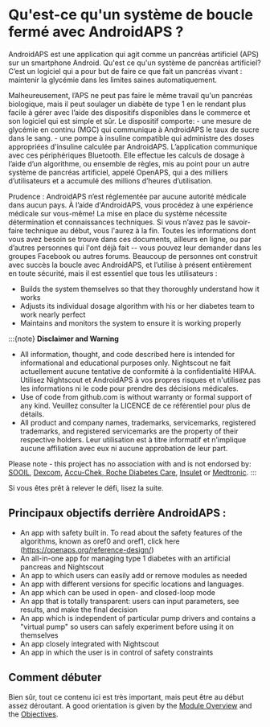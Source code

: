 # Qu'est-ce qu'un système de boucle fermé avec AndroidAPS ?

AndroidAPS est une application qui agit comme un pancréas artificiel (APS) sur un smartphone Android. Qu'est ce qu'un système de pancréas artificiel? C’est un logiciel qui a pour but de faire ce que fait un pancréas vivant : maintenir la glycémie dans les limites saines automatiquement.

Malheureusement, l’APS ne peut pas faire le même travail qu'un pancréas biologique, mais il peut soulager un diabète de type 1 en le rendant plus facile à gérer avec l’aide des dispositifs disponibles dans le commerce et son logiciel qui est simple et sûr. Le dispositif comporte: - une mesure de glycémie en continu (MGC) qui communique à AndroidAPS le taux de sucre dans le sang. - une pompe à insuline compatible qui administre des doses appropriées d'insuline calculée par AndroidAPS. L’application communique avec ces périphériques Bluetooth. Elle effectue les calculs de dosage à l’aide d’un algorithme, ou ensemble de règles, mis au point pour un autre système de pancréas artificiel, appelé OpenAPS, qui a des milliers d’utilisateurs et a accumulé des millions d’heures d’utilisation.

Prudence : AndroidAPS n’est réglementée par aucune autorité médicale dans aucun pays. À l’aide d'AndroidAPS, vous procédez à une expérience médicale sur vous-même! La mise en place du système nécessite détermination et connaissances techniques. Si vous n’avez pas le savoir-faire technique au début, vous l'aurez à la fin. Toutes les informations dont vous avez besoin se trouve dans ces documents, ailleurs en ligne, ou par d’autres personnes qui l'ont déjà fait -- vous pouvez leur demander dans les groupes Facebook ou autres forums. Beaucoup de personnes ont construit avec succès la boucle avec AndroidAPS, et l’utilise à présent entièrement en toute sécurité, mais il est essentiel que tous les utilisateurs :

- Builds the system themselves so that they thoroughly understand how it works
- Adjusts its individual dosage algorithm with his or her diabetes team to work nearly perfect
- Maintains and monitors the system to ensure it is working properly

:::{note}
**Disclaimer and Warning**

- All information, thought, and code described here is intended for informational and educational purposes only. Nightscout ne fait actuellement aucune tentative de conformité à la confidentialité HIPAA. Utilisez Nightscout et AndroidAPS à vos propres risques et n'utilisez pas les informations ni le code pour prendre des décisions médicales.
- Use of code from github.com is without warranty or formal support of any kind. Veuillez consulter la LICENCE de ce référentiel pour plus de détails.
- All product and company names, trademarks, servicemarks, registered trademarks, and registered servicemarks are the property of their respective holders. Leur utilisation est à titre informatif et n'implique aucune affiliation avec eux ni aucune approbation de leur part.

Please note - this project has no association with and is not endorsed by: [SOOIL](http://www.sooil.com/eng/), [Dexcom](https://www.dexcom.com/), [Accu-Chek, Roche Diabetes Care](https://www.accu-chek.com/), [Insulet](https://www.insulet.com/) or [Medtronic](https://www.medtronic.com/).
:::

Si vous êtes prêt à relever le défi, lisez la suite.

## Principaux objectifs derrière AndroidAPS :

- An app with safety built in. To read about the safety features of the algorithms, known as oref0 and oref1, click here (<https://openaps.org/reference-design/>)
- An all-in-one app for managing type 1 diabetes with an artificial pancreas and Nightscout
- An app to which users can easily add or remove modules as needed
- An app with different versions for specific locations and languages.
- An app which can be used in open- and closed-loop mode
- An app that is totally transparent: users can input parameters, see results, and make the final decision
- An app which is independent of particular pump drivers and contains a "virtual pump" so users can safely experiment before using it on themselves
- An app closely integrated with Nightscout
- An app in which the user is in control of safety constraints

## Comment débuter

Bien sûr, tout ce contenu ici est très important, mais peut être au début assez déroutant. A good orientation is given by the [Module Overview](../Module/module.md) and the [Objectives](../Usage/Objectives.html).
